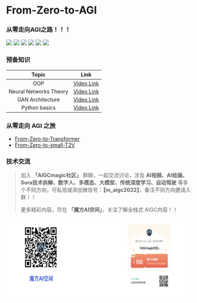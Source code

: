 # From-Zero-to-AGI
### 从零走向AGI之路！！！

<a href="https://mp.weixin.qq.com/s/IGLL6_YI9BUeR2KD_Gfx_Q"><img src="https://img.shields.io/badge/魔方AI空间-公众号-green"></a>
<a href="https://blog.csdn.net/m_aigc2022?type=blog"><img src="https://img.shields.io/badge/猫先生-CSDN-red"></a>
<a href="https://a1qjvipthnf.feishu.cn/wiki/IQrjw3pxTiVpBRkUZvrcQy0Snnd?from=from_copylink"><img src="https://img.shields.io/badge/AIGCmagic-飞书知识库-lightblue"></a>
<a href="https://zhihu.com/people/m_aigc2022"><img src="https://img.shields.io/badge/猫先生-知乎-blue"></a>
<a href="https://github.com/AI-mzq/Interview-for-Algorithm-Engineer.git"><img src="https://img.shields.io/badge/面试面经-black"></a>
<a href="https://wx.zsxq.com/group/48884124114188"><img src="https://img.shields.io/badge/知识星球-Green"></a>

### 预备知识
| Topic | Link |
|:----:| ---- |
| OOP | [Video Link](https://www.youtube.com/watch?v=q2SGW2VgwAM) |
| Neural Networks Theory |  [Video Link](https://www.youtube.com/watch?v=Jy4wM2X21u0) |
| GAN Architecture |  [Video Link](https://www.youtube.com/watch?v=TpMIssRdhco) |
| Python basics |  [Video Link](https://www.youtube.com/watch?v=eWRfhZUzrAc) |

### 从零走向 AGI 之旅

- [From-Zero-to-Transformer](From-Zero-to-Transformer/README.md)
- [From-Zero-to-small-T2V](From-Zero-to-small-T2V/README.md)


### 技术交流
>加入 **「AIGCmagic社区」** 群聊，一起交流讨论，涉及 **AI视频、AI绘画、Sora技术拆解、数字人、多模态、大模型、传统深度学习、自动驾驶**
> 等多个不同方向，可私信或添加微信号：**【m_aigc2022】**，备注不同方向邀请入群！！
> 
> 更多精彩内容，尽在 **「魔方AI空间」**，关注了解全栈式 AIGC内容！！
> 
> 

<div align="center">
    <img src="imgs/img1.png" alt="description" width="640" height="218">
</div>